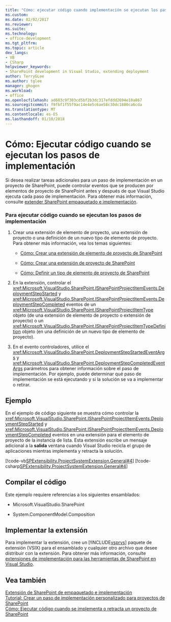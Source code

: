 ```yaml
---
title: "Cómo: ejecutar código cuando implementación se ejecutan los pasos | Documentos de Microsoft"
ms.custom: 
ms.date: 02/02/2017
ms.reviewer: 
ms.suite: 
ms.technology:
- office-development
ms.tgt_pltfrm: 
ms.topic: article
dev_langs:
- VB
- CSharp
helpviewer_keywords:
- SharePoint development in Visual Studio, extending deployment
author: TerryGLee
ms.author: tglee
manager: ghogen
ms.workload:
- office
ms.openlocfilehash: ad603c9f303cd5bf2b3dc317efddd2694e10a867
ms.sourcegitcommit: f9fbf1f55f9ac14e4e5c6ae58c30dc1800ca6cda
ms.translationtype: MT
ms.contentlocale: es-ES
ms.lasthandoff: 01/10/2018
---
```

# <a name="how-to-run-code-when-deployment-steps-are-executed"></a>Cómo: Ejecutar código cuando se ejecutan los pasos de implementación
  Si desea realizar tareas adicionales para un paso de implementación en un proyecto de SharePoint, puede controlar eventos que se producen por elementos de proyecto de SharePoint antes y después de que Visual Studio ejecuta cada paso de implementación. Para obtener más información, consulte [extender SharePoint empaquetado e implementación](../sharepoint/extending-sharepoint-packaging-and-deployment.md).  
  
### <a name="to-run-code-when-deployment-steps-are-executed"></a>Para ejecutar código cuando se ejecutan los pasos de implementación  
  
1.  Crear una extensión de elemento de proyecto, una extensión de proyecto o una definición de un nuevo tipo de elemento de proyecto. Para obtener más información, vea los temas siguientes:  
  
    -   [Cómo: Crear una extensión de elemento de proyecto de SharePoint](../sharepoint/how-to-create-a-sharepoint-project-item-extension.md)  
  
    -   [Cómo: Crear una extensión de proyecto de SharePoint](../sharepoint/how-to-create-a-sharepoint-project-extension.md)  
  
    -   [Cómo: Definir un tipo de elemento de proyecto de SharePoint](../sharepoint/how-to-define-a-sharepoint-project-item-type.md)  
  
2.  En la extensión, controlar el <xref:Microsoft.VisualStudio.SharePoint.ISharePointProjectItemEvents.DeploymentStepStarted> y <xref:Microsoft.VisualStudio.SharePoint.ISharePointProjectItemEvents.DeploymentStepCompleted> eventos de un <xref:Microsoft.VisualStudio.SharePoint.ISharePointProjectItemType> objeto (de una extensión de elemento de proyecto o extensión de proyecto) o un <xref:Microsoft.VisualStudio.SharePoint.ISharePointProjectItemTypeDefinition> objeto (en una definición de un nuevo tipo de elemento de proyecto).  
  
3.  En el evento controladores, utilice el <xref:Microsoft.VisualStudio.SharePoint.DeploymentStepStartedEventArgs> y <xref:Microsoft.VisualStudio.SharePoint.DeploymentStepCompletedEventArgs> parámetros para obtener información sobre el paso de implementación. Por ejemplo, puede determinar qué paso de implementación se está ejecutando y si la solución se va a implementar o retirar.  
  
## <a name="example"></a>Ejemplo  
 En el ejemplo de código siguiente se muestra cómo controlar la <xref:Microsoft.VisualStudio.SharePoint.ISharePointProjectItemEvents.DeploymentStepStarted> y <xref:Microsoft.VisualStudio.SharePoint.ISharePointProjectItemEvents.DeploymentStepCompleted> eventos en una extensión para el elemento de proyecto de la instancia de lista. Esta extensión escribe un mensaje adicional a la **salida** ventana cuando Visual Studio recicla el grupo de aplicaciones mientras implementa y retracta la solución.  
  
 [!code-vb[SPExtensibility.ProjectSystemExtension.General#4](../sharepoint/codesnippet/VisualBasic/projectsystemexamples/extension/handledeploymentstepevents.vb#4)]
 [!code-csharp[SPExtensibility.ProjectSystemExtension.General#4](../sharepoint/codesnippet/CSharp/projectsystemexamples/extension/handledeploymentstepevents.cs#4)]  
  
## <a name="compiling-the-code"></a>Compilar el código  
 Este ejemplo requiere referencias a los siguientes ensamblados:  
  
-   Microsoft.VisualStudio.SharePoint  
  
-   System.ComponentModel.Composition  
  
## <a name="deploying-the-extension"></a>Implementar la extensión  
 Para implementar la extensión, cree un [!INCLUDE[vsprvs](../sharepoint/includes/vsprvs-md.md)] paquete de extensión (VSIX) para el ensamblado y cualquier otro archivo que desee distribuir con la extensión. Para obtener más información, consulte [extensiones de implementación para las herramientas de SharePoint en Visual Studio](../sharepoint/deploying-extensions-for-the-sharepoint-tools-in-visual-studio.md).  
  
## <a name="see-also"></a>Vea también  
 [Extensión de SharePoint de empaquetado e implementación](../sharepoint/extending-sharepoint-packaging-and-deployment.md)   
 [Tutorial: Crear un paso de implementación personalizado para proyectos de SharePoint](../sharepoint/walkthrough-creating-a-custom-deployment-step-for-sharepoint-projects.md)   
 [Cómo: Ejecutar código cuando se implementa o retracta un proyecto de SharePoint](../sharepoint/how-to-run-code-when-a-sharepoint-project-is-deployed-or-retracted.md)  
  
  